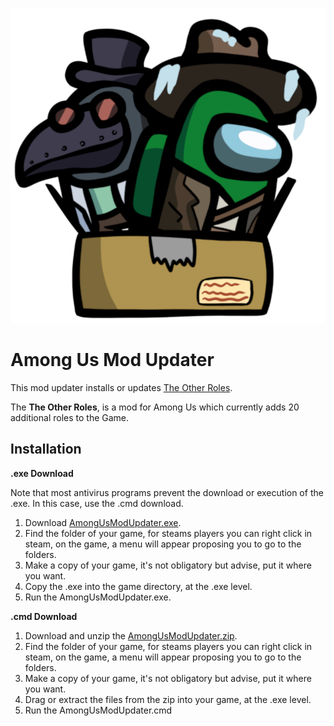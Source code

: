 ![Among Us Mod Updater](Banner.png "Among Us Mod Updater")

# Among Us Mod Updater
This mod updater installs or updates [The Other Roles](https://github.com/Eisbison/TheOtherRoles).

The **The Other Roles**, is a mod for Among Us which currently adds 20 additional roles to the Game.

## Installation
**.exe Download**

Note that most antivirus programs prevent the download or execution of the .exe. In this case, use the .cmd download.

1. Download [AmongUsModUpdater.exe](https://github.com/Narua2010/AmongUsModUpdater/releases/download/v1.0.0/AmongUsModUpdater.exe).
2. Find the folder of your game, for steams players you can right click in steam, on the game, a menu will appear proposing you to go to the folders.
3. Make a copy of your game, it's not obligatory but advise, put it where you want.
4. Copy the .exe into the game directory, at the .exe level.
5. Run the AmongUsModUpdater.exe.

**.cmd Download**
1. Download and unzip the [AmongUsModUpdater.zip](https://github.com/Narua2010/AmongUsModUpdater/releases/download/v1.0.0/AmongUsModUpdater.zip).
2. Find the folder of your game, for steams players you can right click in steam, on the game, a menu will appear proposing you to go to the folders.
3. Make a copy of your game, it's not obligatory but advise, put it where you want.
4. Drag or extract the files from the zip into your game, at the .exe level.
5. Run the AmongUsModUpdater.cmd
